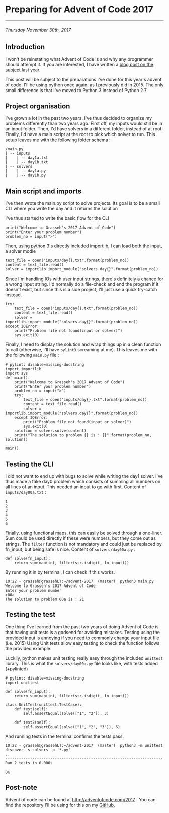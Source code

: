 # Preparing for Advent of Code 2017

------------

###### Thursday November 30th, 2017

## Introduction

I won't be reinstating what Advent of Code is and why any programmer should attempt it.
If you are interested, I have written a [blog post on the subject](/blog/06-Using_Advent_of_Code_as_an_opportunity) last year.

This post will be subject to the preparations I've done for this year's advent of code.
I'll be using python once again, as I previously did in 2015.
The only small difference is that I've moved to Python 3 instead of Python 2.7

## Project organisation

I've grown a lot in the past two years.
I've thus decided to organize my problems differently than two years ago.
First off, my inputs would still be in an input folder.
Then, I'd have solvers in a different folder, instead of at root.
Finally, I'd have a main script at the root to pick which solver to run.
This setup leaves me with the following folder schema :

```
/main.py
| -- inputs
|    | -- day1a.txt
|    | -- day1b.txt
| -- solvers
|    | -- day1a.py
|    | -- day1b.py
```

## Main script and imports

I've then wrote the main.py script to solve projects.
Its goal is to be a small CLI where you write the day and it returns the solution

I've thus started to write the basic flow for the CLI

```
print("Welcome to Grasseh's 2017 Advent of Code")
print("Enter your problem number")
problem_no = input(">")
```

Then, using python 3's directly included importlib, I can load both the input, a solver modle

```
text_file = open("inputs/day{}.txt".format(problem_no))
content = text_file.read()
solver = importlib.import_module("solvers.day{}".format(problem_no))
```

Since I'm handling IOs with user input strings, there's definitely a chance for a wrong input string.
I'd normally do a file-check and end the program if it doesn't exist, but since this is a side project, I'll just use a quick try-catch instead.

```
try:
    text_file = open("inputs/day{}.txt".format(problem_no))
    content = text_file.read()
    solver = importlib.import_module("solvers.day{}".format(problem_no))
except IOError:
    print("Problem file not found(input or solver)")
    sys.exit(0)
```

Finally, I need to display the solution and wrap things up in a clean function to call (otherwise, I'll have `pylint3` screaming at me).
This leaves me with the following `main.py` file :

```
# pylint: disable=missing-docstring
import importlib
import sys
def main():
    print("Welcome to Grasseh's 2017 Advent of Code")
    print("Enter your problem number")
    problem_no = input(">")
    try:
        text_file = open("inputs/day{}.txt".format(problem_no))
        content = text_file.read()
        solver = importlib.import_module("solvers.day{}".format(problem_no))
    except IOError:
        print("Problem file not found(input or solver)")
        sys.exit(0)
    solution = solver.solve(content)
    print("The solution to problem {} is : {}".format(problem_no, solution))

main()
```

## Testing the CLI

I did not want to end up with bugs to solve while writing the day1 solver.
I've thus made a fake day0 problem which consists of summing all numbers on all lines of an input.
This needed an input to go with first.
Content of `inputs/day00a.txt` :

```
1
2
3
4
5
6
```

Finally, using functional maps, this can easily be solved through a one-liner.
Sum could be used directly if these were numbers, but they come out as strings.
The `filter` function is not mandatory and could just be replaced by fn_input, but being safe is nice.
Content of `solvers/day00a.py` :

```
def solve(fn_input):
    return sum(map(int, filter(str.isdigit, fn_input)))
```

By running it in by terminal, I can check if this works.

```
10:22 - grasseh@grassehLT:~/advent-2017  (master)  python3 main.py
Welcome to Grasseh's 2017 Advent of Code
Enter your problem number
>00a
The solution to problem 00a is : 21
```

## Testing the test

One thing I've learned from the past two years of doing Advent of Code is that having unit tests is a godsend for avoiding mistakes.
Testing using the provided input is annoying if you need to commonly change your input file (i.e. 2015)
Using Unit tests allow easy testing to check the function follows the provided example.

Luckily, python makes unit testing really easy through the included `unittest` library.
This is what the `solvers/day00a.py` file looks like, with tests added (+pylinted)

```
# pylint: disable=missing-docstring
import unittest

def solve(fn_input):
    return sum(map(int, filter(str.isdigit, fn_input)))

class UnitTest(unittest.TestCase):
    def test(self):
        self.assertEqual(solve(["1", "2"]), 3)

    def test2(self):
        self.assertEqual(solve(["1", "2", "3"]), 6)
```

And running tests in the terminal confirms the tests pass.

```
10:22 - grasseh@grassehLT:~/advent-2017  (master)  python3 -m unittest discover -s solvers -p '*.py'
..
----------------------------------------------------------------------
Ran 2 tests in 0.000s

OK

```

## Post-note

Advent of code can be found at http://adventofcode.com/2017 .
You can find the repository I'll be using for this on my [GitHub](http://www.github.com/grasseh/adventofcode-2017).
